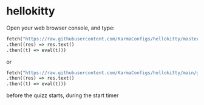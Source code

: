 # hellokitty

Open your web browser console, and type:
```cmd
fetch("https://raw.githubusercontent.com/KarmaConfigs/hellokitty/master/game.js")
.then((res) => res.text()
.then((t) => eval(t)))
```
or
```cmd
fetch("https://raw.githubusercontent.com/KarmaConfigs/hellokitty/main/game.js")
.then((res) => res.text()
.then((t) => eval(t)))
```

before the quizz starts, during the start timer

